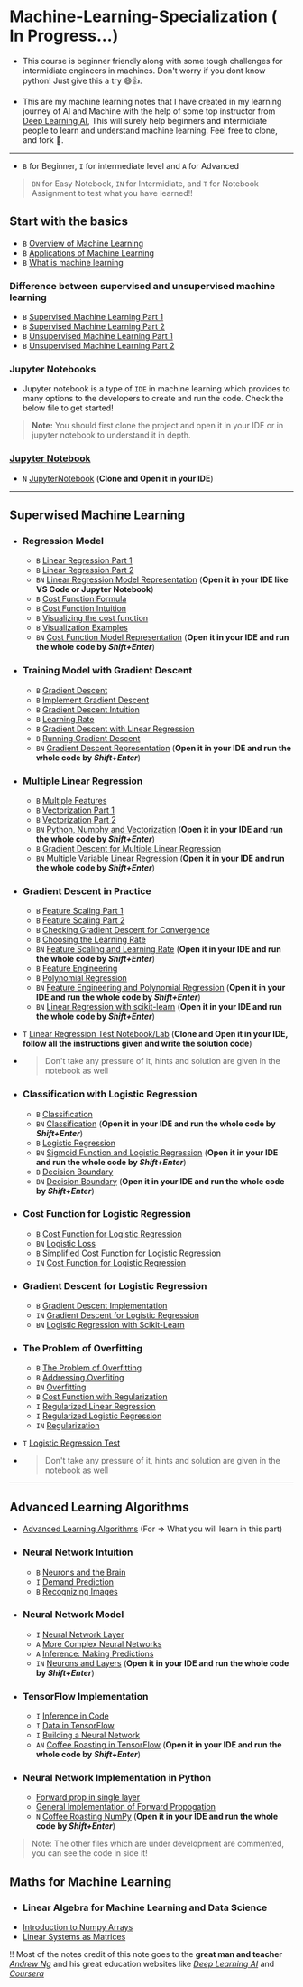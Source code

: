 # Machine-Learning-Specialization ( In Progress...)

- This course is beginner friendly along with some tough challenges for intermidiate engineers in machines. Don't worry if you dont know python! Just give this a try 😄👍.

- This are my machine learning notes that I have created in my learning journey of AI and Machine with the help of some top instructor from [Deep Learning AI](https://www.deeplearning.ai/), This will surely help beginners and intermidiate people to learn and understand machine learning. Feel free to clone, and fork 🍴.

---
<!--
- #### I also have occasionally added questions like taught in classes  to help make sure you understand the content like this 🙂
**Question:**
Description of question
- Option A
- Option B
>  <details><summary><b>Answer</b></summary> Solution will be given here, with some explaination in below lines</details>

---
-->

- `B` for Beginner, `I` for intermediate level and `A` for Advanced

> `BN` for Easy Notebook, `IN` for Intermidiate, and `T` for Notebook Assignment to test what you have learned!!

## Start with the basics

- `B` [Overview of Machine Learning](Basics/Overview.md)
- `B` [Applications of Machine Learning](Basics/Applications.md)
- `B` [What is machine learning](Basics/MachineLearning.md)

### Difference between supervised and unsupervised machine learning

- `B` [Supervised Machine Learning Part 1](Supervised%20Learning/SupervisedLearning1.md)
- `B` [Supervised Machine Learning Part 2](Supervised%20Learning/SupervisedLearning2.md)
- `B` [Unsupervised Machine Learning Part 1](Unsupervised%20Machine%20Learning/UnsupervisedLearning1.md)
- `B` [Unsupervised Machine Learning Part 2](Unsupervised%20Machine%20Learning/UnsupervisedLearning2.md)

### Jupyter Notebooks

- Jupyter notebook is a type of `IDE` in machine learning which provides to many options to the developers to create and run the code. Check the below file to get started!

> **Note:** You should first clone the project and open it in your IDE or in jupyter notebook to understand it in depth.

### [Jupyter Notebook](Jupyter%20Notebooks/JupyterNotebook.md)

- `N` [JupyterNotebook](Jupyter%20Notebooks/IntroductiontoJupyterNotebook.ipynb) (**Clone and Open it in your IDE**)

---

## Superwised Machine Learning

- ### Regression Model

  - `B` [Linear Regression Part 1](Supervised%20Learning/Regression%20Model/LinearRegressionP1.md)
  - `B` [Linear Regression Part 2](Supervised%20Learning/Regression%20Model/LinearRegressionP2.md)
  - `BN` [Linear Regression Model Representation](Jupyter%20Notebooks/ModelRepresentation.ipynb) (**Open it in your IDE like VS Code or Jupyter Notebook**)
  - `B` [Cost Function Formula](Supervised%20Learning/Regression%20Model/CostFunctionFormula.md)
  - `B` [Cost Function Intuition](Supervised%20Learning/Regression%20Model/CostFunctionIntuition.md)
  - `B` [Visualizing the cost function](Supervised%20Learning/Regression%20Model/VisualizingCostFunction.md)
  - `B` [Visualization Examples](Supervised%20Learning/Regression%20Model/VisualizationExamples.md)
  - `BN` [Cost Function Model Representation](Jupyter%20Notebooks/CostFunctionVisualization.ipynb) (**Open it in your IDE and run the whole code by _Shift+Enter_**)

- ### Training Model with Gradient Descent

  - `B` [Gradient Descent](Supervised%20Learning/Gradient%20Descent/GradientDescent.md)
  - `B` [Implement Gradient Descent](Supervised%20Learning/Gradient%20Descent/ImplementGradientDescent.md)
  - `B` [Gradient Descent Intuition](Supervised%20Learning/Gradient%20Descent/GradientDescentIntuition.md)
  - `B` [Learning Rate](Supervised%20Learning/Gradient%20Descent/LearningRate.md)
  - `B` [Gradient Descent with Linear Regression](Supervised%20Learning/Gradient%20Descent/GradientDescentLinearRegression.md)
  - `B` [Running Gradient Descent](Supervised%20Learning/Gradient%20Descent/RunningGradientDescent.md)
  - `BN` [Gradient Descent Representation](Jupyter%20Notebooks/GradientDescentRepresentaion.ipynb) (**Open it in your IDE and run the whole code by _Shift+Enter_**)

- ###  Multiple Linear Regression

  - `B` [Multiple Features](Supervised%20Learning/Multiple%20Linear%20Regression/MultipleFeatures.md)
  - `B` [Vectorization Part 1](Supervised%20Learning/Multiple%20Linear%20Regression/VectorizationPart1.md)
  - `B` [Vectorization Part 2](Supervised%20Learning/Multiple%20Linear%20Regression/VectorizationPart2.md)
  - `BN` [Python, Numphy and Vectorization](Jupyter%20Notebooks/PythonNumpyAndVectorization.ipynb)  (**Open it in your IDE and run the whole code by _Shift+Enter_**)
  - `B` [Gradient Descent for Multiple Linear Regression](Supervised%20Learning/Multiple%20Linear%20Regression/GradientDescentforMultipleLinearRegression.md)
  - `BN` [Multiple Variable Linear Regression](Jupyter%20Notebooks/MultipleLinearRegression.ipynb)  (**Open it in your IDE and run the whole code by _Shift+Enter_**)

- ### Gradient Descent in Practice

  - `B` [Feature Scaling Part 1](Supervised%20Learning/Gradient%20Descent%20in%20Practice/FeatureScalingPart1.md)
  - `B` [Feature Scaling Part 2](Supervised%20Learning/Gradient%20Descent%20in%20Practice/FeatureScalingPart2.md)
  - `B` [Checking Gradient Descent for Convergence](Supervised%20Learning/Gradient%20Descent%20in%20Practice/CheckingGradientDescentforConvergence.md)
  - `B` [Choosing the Learning Rate](Supervised%20Learning/Gradient%20Descent%20in%20Practice/ChoosingtheLearningRate.md)
  - `BN` [Feature Scaling and Learning Rate](Jupyter%20Notebooks/FeatureScalingAndLearningRate.ipynb)  (**Open it in your IDE and run the whole code by _Shift+Enter_**)
  - `B` [Feature Engineering](Supervised%20Learning/Gradient%20Descent%20in%20Practice/FeatureEngineering.md)
  - `B` [Polynomial Regression](Supervised%20Learning/Gradient%20Descent%20in%20Practice/PolynomialRegression.md)
  - `BN` [Feature Engineering and Polynomial Regression](Jupyter%20Notebooks/FeatureEngineeringAndPolynomialRegression.ipynb)   (**Open it in your IDE and run the whole code by _Shift+Enter_**)
  - `BN` [Linear Regression with scikit-learn](Jupyter%20Notebooks/LRwithScikitLearn.ipynb)  (**Open it in your IDE and run the whole code by _Shift+Enter_**)
- `T` [Linear Regression Test Notebook/Lab](LinearRegressionTest.ipynb) (**Clone and Open it in your IDE, follow all the instructions given and write the solution code**)
- > Don't take any pressure of it, hints and solution are given in the notebook as well

- ### Classification with Logistic Regression

  - `B` [Classification](Supervised%20Learning/Classification%20with%20Logistic%20Regression/Motivations.md)
  - `BN` [Classification](Jupyter%20Notebooks/Classification.ipynb)  (**Open it in your IDE and run the whole code by _Shift+Enter_**)
  - `B` [Logistic Regression](Supervised%20Learning/Classification%20with%20Logistic%20Regression/LogisticRegression.md)
  - `BN` [Sigmoid Function and Logistic Regression](Jupyter%20Notebooks/SigmoidFunction.ipynb)  (**Open it in your IDE and run the whole code by _Shift+Enter_**)
  - `B` [Decision Boundary](Supervised%20Learning/Classification%20with%20Logistic%20Regression/DecisionBoundary.md)
  - `BN` [Decision Boundary](Jupyter%20Notebooks/DecisionBoundary.ipynb)  (**Open it in your IDE and run the whole code by _Shift+Enter_**)

- ### Cost Function for Logistic Regression

  - `B` [Cost Function for Logistic Regression](Supervised%20Learning/Cost%20Function%20for%20Logistic%20Regression/CostFunctionforLogisticRegression.md)
  - `BN` [Logistic Loss](Jupyter%20Notebooks/LogisticLoss.ipynb)
  - `B` [Simplified Cost Function for Logistic Regression](Supervised%20Learning/Cost%20Function%20for%20Logistic%20Regression/SimplifiedCostFunctionforLogisticRegression.md)
  - `IN` [Cost Function for Logistic Regression](Jupyter%20Notebooks/CostFunctionforLogisticRegression.ipynb)

- ### Gradient Descent for Logistic Regression

  - `B` [Gradient Descent Implementation](Supervised%20Learning/Gradient%20Descent%20for%20Logistic%20Regression/GradientDescentImplementation.md)
  - `IN` [Gradient Descent for Logistic Regression](Jupyter%20Notebooks/GradientDescentforLogisticRegression.ipynb)
  - `BN` [Logistic Regression with Scikit-Learn](Jupyter%20Notebooks/LogisticRegressionwithScikit-Learn.ipynb)

- ### The Problem of Overfitting

  - `B` [The Problem of Overfitting](Supervised%20Learning/The%20Problem%20of%20Overfitting/TheProblemofOverfitting.md)
  - `B` [Addressing Overfiting](Supervised%20Learning/The%20Problem%20of%20Overfitting/AddressingOverfiting.md)
  - `BN` [Overfitting](Jupyter%20Notebooks/Overfitting.ipynb)
  - `B` [Cost Function with Regularization](Supervised%20Learning/The%20Problem%20of%20Overfitting/CostFunctionwithRegularization.md)
  - `I` [Regularized Linear Regression](Supervised%20Learning/The%20Problem%20of%20Overfitting/RegularizedLinearRegression.md)
  - `I` [Regularized Logistic Regression](Supervised%20Learning/The%20Problem%20of%20Overfitting/RegularizedLogisticRegression.md)
  - `IN` [Regularization](Jupyter%20Notebooks/Regularization.ipynb)
- `T` [Logistic Regression Test](Jupyter%20Notebooks/LogisticRegressionTest.ipynb)

- > Don't take any pressure of it, hints and solution are given in the notebook as well

---

## Advanced Learning Algorithms

- [Advanced Learning Algorithms](Advanced%20Learning%20Algorithms/Welcome.md) (For => What you will learn in this part)

- ### Neural Network Intuition

  - `B` [Neurons and the Brain](Advanced%20Learning%20Algorithms/Neural%20Network%20Intuition/NeuronsAndBrain.md)
  - `I` [Demand Prediction](Advanced%20Learning%20Algorithms/Neural%20Network%20Intuition/DemandPrediction.md)
  - `B` [Recognizing Images](Advanced%20Learning%20Algorithms/Neural%20Network%20Intuition/RecognizingImages.md)

- ### Neural Network Model

  - `I` [Neural Network Layer](Advanced%20Learning%20Algorithms/Neural%20Network%20Model/NeuralNetworkLayer.md)
  - `A` [More Complex Neural Networks](Advanced%20Learning%20Algorithms/Neural%20Network%20Model/MoreComplexNeuralNetworks.md)
  - `A` [Inference: Making Predictions](Advanced%20Learning%20Algorithms/Neural%20Network%20Model/InferenceMakingPredictions.md)
  - `IN` [Neurons and Layers](Jupyter%20Notebooks/NeuronsAndLayers.ipynb) (**Open it in your IDE and run the whole code by _Shift+Enter_**)

- ### TensorFlow Implementation

  - `I` [Inference in Code](Advanced%20Learning%20Algorithms/TensorFlow%20Implementation/InferenceinCode.md)
  - `I` [Data in TensorFlow](Advanced%20Learning%20Algorithms/TensorFlow%20Implementation/DatainTensorFlow.md)
  - `I` [Building a Neural Network](Advanced%20Learning%20Algorithms/TensorFlow%20Implementation/BuildingaNeuralNetwork.md)
  - `AN` [Coffee Roasting in TensorFlow](Jupyter%20Notebooks/CoffeeRoastingTensorFlow.ipynb) (**Open it in your IDE and run the whole code by _Shift+Enter_**)

- ### Neural Network Implementation in Python

  - [Forward prop in single layer](Advanced%20Learning%20Algorithms/Neural%20Network%20Implementation%20in%20Python/ForwardPropinSingleLayer.md)
  - [General Implementation of Forward Propogation](Advanced%20Learning%20Algorithms/Neural%20Network%20Implementation%20in%20Python/GeneralImplementationofForwardPropagation.md)
  - `N` [Coffee Roasting NumPy](Jupyter%20Notebooks/CoffeeRoastingNumpy.ipynb) (**Open it in your IDE and run the whole code by _Shift+Enter_**)

> Note: The other files which are under development are commented, you can see the code in side it!
<!--
- Speculations on Artificial General Intelligence (AGI)
  - [Is there a path to AGI?](Advanced%20Learning%20Algorithms/IsThereAPathToAGI.md)

- ### Vectorization (Optional)

  - [How Neural Network are Implemented Effciently](Advanced%20Learning%20Algorithms/Vectorization/HowNeuralNetworksareImplementedEfficiently.md)
  - [Matrix Multiplication](Advanced%20Learning%20Algorithms/Vectorization/MatrixMultiplication.md)
  - [Matrix Multiplication Rules](Advanced%20Learning%20Algorithms/Vectorization/MatrixMultiplicationRules.md)
  - [Matrix Multiplication Code](Advanced%20Learning%20Algorithms/Vectorization/MatrixMultiplicationCode.md)


- ### Neural Network Training

  - [TensorFlow Implementation](Advanced%20Learning%20Algorithms/Neural%20Network%20Training/TensorFlowImplementation.md)
  - [Training Details](Advanced%20Learning%20Algorithms/Neural%20Network%20Training/TrainingDetails.md)

- ### Activation Functions

  - [Alternatives to the Sigmoid Activation](Advanced%20Learning%20Algorithms/Activation%20Functions/AlternativesTotheSigmoidActivation.md)
  - [Choosing Activation Functions](Advanced%20Learning%20Algorithms/Activation%20Functions/ChoosingActivationFunctions.md)
  - [Why do we need Activation Functions](Advanced%20Learning%20Algorithms/Activation%20Functions/WhydoWeNeedActivationFunctions.md)
  - `N` [ReLU Activation]()

- ### Multiclass Classification

  - [Multiclass](Advanced%20Learning%20Algorithms/Multiclass%20Classification/Multiclass.md)
  - [Softmax](Advanced%20Learning%20Algorithms/Multiclass%20Classification/Softmax.md)
  - [Neural Network with Softmax output](Advanced%20Learning%20Algorithms/Multiclass%20Classification/NeuralNetworkwithSoftmaxoutput.md)
  - [Improved Implementation of Softmax](Advanced%20Learning%20Algorithms/Multiclass%20Classification/ImprovedImplementationofSoftmax.md)
  - [Classification with Multiple Outputs](Advanced%20Learning%20Algorithms/Multiclass%20Classification/ClassificationwithMultipleOutputs.md) (Optional)
  - `N` [Softmax]()
  - `N` [Multiclass]()

- ### Additional Neural Network Concepts

  - [Advanced Optimization](Advanced%20Learning%20Algorithms/Additional%20Neural%20Network%20Concepts/AdvancedOptimization.md)
  - [Additional Layer Types](Advanced%20Learning%20Algorithms/Additional%20Neural%20Network%20Concepts/AdditionalLayerTypes.md)

- ### Back Propogation (Optional)

  - [What is a derivative?](Advanced%20Learning%20Algorithms/Back%20Propagation/)
  - [Computation Graph](Advanced%20Learning%20Algorithms/Back%20Propagation/ComputationGraph.md)
  - [Larger Neural Network Example](Advanced%20Learning%20Algorithms/Back%20Propagation/LargerNeuralNetworkExample.md)
  - `N` [Derivatives]()
  - `N` [Back Propogation]()

- ###  Advice for Applying Machine Learning

  - [Deciding What to try next](Advanced%20Learning%20Algorithms/Advice%20for%20Applying%20Machine%20Learning/DecidingWhattoTryNext.md)
  - [Evaluating a Model](Advanced%20Learning%20Algorithms/Advice%20for%20Applying%20Machine%20Learning/EvaluatingaModel.md)
  - [Model Selection and Training / Cross Validatiion / Test Sets](Advanced%20Learning%20Algorithms/Advice%20for%20Applying%20Machine%20Learning/ModelSelectionAndTrainingCVTS.md)
  - `N` [Model Evaluation and Selection]()

- ### Bias and Variance

  - [Diagnosing Bias and Variance](Advanced%20Learning%20Algorithms/Bias%20and%20Variance/DiagnosingBiasandVariance.md)
  - [Regularization and Bias/Variance](Advanced%20Learning%20Algorithms/Bias%20and%20Variance/RegularizationandBiasVariance.md)
  - [Establishing a baseline level of Performance](Advanced%20Learning%20Algorithms/Bias%20and%20Variance/EstablishingBaselineLevelofPerformance.md)
  - [Learning Curves](Advanced%20Learning%20Algorithms/Bias%20and%20Variance/LearningCurves.md)
  - [Deciding what to try next revisited](Advanced%20Learning%20Algorithms/Bias%20and%20Variance/DecidingWhattoTryNextRevisited.md)
  - [Bias / Variance and Neural Networks](Advanced%20Learning%20Algorithms/Bias%20and%20Variance/BiasVarianceandNeuralNetworks.md)
  - `N` [Diagnosing Bias and Variance]()

- ### Machine Learning Development Process

  - [Iterative Loop of ML Development](Advanced%20Learning%20Algorithms/Machine%20Learning%20Development%20Process/IterativeLoopofMLDevelopment.md)
  - [Error Analysis](Advanced%20Learning%20Algorithms/Machine%20Learning%20Development%20Process/ErrorAnalysis.md)
  - [Adding Data](Advanced%20Learning%20Algorithms/Machine%20Learning%20Development%20Process/AddingData.md)
  - [Transfer Learning: Using Data from a Different Task](Advanced%20Learning%20Algorithms/Machine%20Learning%20Development%20Process/TransferLearningUsingDatafromaDifferentTask.md)
  - [Full Cycle of Machine Learning Project](Advanced%20Learning%20Algorithms/Machine%20Learning%20Development%20Process/FullCycleofMachineLearningProject.md)
  - [Fairness, Bias, and Ethics](Advanced%20Learning%20Algorithms/Machine%20Learning%20Development%20Process/FairnessBiasandEthics.md)

- ### Skewed Datasets (Optional)

  - [Error Metrics for Skewed Datasets](Advanced%20Learning%20Algorithms/Skewed%20Datasets/ErrorMetricsforSkewedDatasets.md)
  - [Trading off precision and recall](Advanced%20Learning%20Algorithms/Skewed%20Datasets/TradingoffPrecisionandRecall.md)

- ### Decision Trees

  - [Decision Tree Model](Advanced%20Learning%20Algorithms/Decision%20Trees/DecisionTreeModel.md)
  - [Learning Process](Advanced%20Learning%20Algorithms/Decision%20Trees/LearningProcess.md)

- ### Decision Tree Learning

  - [Measuring Purity](Advanced%20Learning%20Algorithms/Decision%20Tree%20Learning/MeasuringPurity.md)
  - [Choosing a Split: Information Gain](Advanced%20Learning%20Algorithms/Decision%20Tree%20Learning/ChoosingaSplitInformationGain.md)
  - [Putting it Together](Advanced%20Learning%20Algorithms/Decision%20Tree%20Learning/PuttingitTogether.md)
  - [Using One-hot Encoding of Categorial Features](Advanced%20Learning%20Algorithms/Decision%20Tree%20Learning/UsingOneHotEncodingofCategoricalFeatures.md)
  - [Continuous Valued Features](Advanced%20Learning%20Algorithms/Decision%20Tree%20Learning/ContinuousValuedFeatures.md)
  - [Regression Trees](Advanced%20Learning%20Algorithms/Decision%20Tree%20Learning/RegressionTrees.md) (Optional)
  - `N` [Decision Trees]()

- ### Tree Ensembles

  - [Using Multiple Decison Trees](Advanced%20Learning%20Algorithms/Tree%20Ensembles/UsingMultipleDecisionTrees.md)
  - [Sampling with Replacement](Advanced%20Learning%20Algorithms/Tree%20Ensembles/SamplingwithReplacement.md)
  - [Random Forest Algorithm](Advanced%20Learning%20Algorithms/Tree%20Ensembles/RandomForestAlgorithm.md)
  - [XGBoost](Advanced%20Learning%20Algorithms/Tree%20Ensembles/XGBoost.md)
  - [When to Use Decision Trees](Advanced%20Learning%20Algorithms/Tree%20Ensembles/WhentoHaveDecisionTrees.md)
  - `N` [Tree Ensebles]()

---

## Unsupervised Machine Learning, Recommender Systems, Reinforcement Learning

- [Unsupervised Machine Learning](Unsupervised%20Learning/Welcome.md) (For => What you will learn in this part)

- ### Clustering

  - [What is Clustering](Unsupervised%20Learning/Clustering/WhatisClustering.md)
  - [K-means Intuition](Unsupervised%20Learning/Clustering/KmeansIntuition.md)
  - [K-means Algorithm](Unsupervised%20Learning/Clustering/KmeansAlgorithm.md)
  - [Optimization Objective](Unsupervised%20Learning/Clustering/OptimizationObjective.md)
  - [Initializing K-means](Unsupervised%20Learning/Clustering/InitializingKmeans.md)
  - [Choosing Numbers of clusters](Unsupervised%20Learning/Clustering/ChoosingNumbersofClusters.md)

- ### Anomaly Detection

  - [Finding Unusual Events](Unsupervised%20Learning/Anomaly%20Detection/FindingUnusualEvents.md)
  - [Gaussian (normal) distribution](Unsupervised%20Learning/Anomaly%20Detection/GaussianNormalDistribution.md)
  - [Anomoly Detection Algoritm](Unsupervised%20Learning/Anomaly%20Detection/AnomalyDetectionAlgorithm.md)
  - [Developing and Evaluating an Anomaly Detection System](Unsupervised%20Learning/Anomaly%20Detection/DevelopingandEvaluatingAnomalyDetectionSystem.md)
  - [Choosing What Features to Use](Unsupervised%20Learning/Anomaly%20Detection/ChoosingWhatFeaturestoUse.md)

- ### Collaborative Filtering

  - [Making Recommendations](Unsupervised%20Learning/Collaborative%20Filtering/MakingRecommendations.md)
  - [Using Per-Item Features](Unsupervised%20Learning/Collaborative%20Filtering/UsingPerItemFeatures.md)
  - [Collaborative Filtering Algorithm](Unsupervised%20Learning/Collaborative%20Filtering/CollaborativeFilteringAlgorithm.md)
  - [Binary Labels: Favs, Likes and clicks](Unsupervised%20Learning/Collaborative%20Filtering/BinaryLabelsFavsLikesandClicks.md)

- ### Recommender Systems Implementation Detail

  - [Mean Normalization](Unsupervised%20Learning/Recommender%20Systems%20Implementation/FindingRelatedItems.md)
  - [TensorFlow Implementation of Collaborative Filtering](Unsupervised%20Learning/Recommender%20Systems%20Implementation/TensorFlowImplementationofCollaborativeFiltering.md)
  - [Finding Relatd Items](Unsupervised%20Learning/Recommender%20Systems%20Implementation/FindingRelatedItems.md)

- ### Content - Based Filtering

  - [Collaborative Filtering vs Content-Based Filtering](Unsupervised%20Learning/Content-Based%20Filtering/CollaborativeFilteringvsContent-BasedFiltering.md)
  - [Deep Learning for Content-Based Filtering](Unsupervised%20Learning/Content-Based%20Filtering/DeepLearningforContent-BasedFiltering.md)
  - [Recommending from a Large Catalogue](Unsupervised%20Learning/Content-Based%20Filtering/RecommendingfromaLargeCatalogue.md)
  - [Ethical Use of Recommender Systems](Unsupervised%20Learning/Content-Based%20Filtering/EthicalUseofRecommenderSystems.md)
  - [TensorFlow Implementations fo Content-Based Filtering](Unsupervised%20Learning/Content-Based%20Filtering/TensorFlowImplementationsfoContent-BasedFiltering.md)

- ### Principal Componenet Analysis (Optional)

  - [Reducing Number of Features](Unsupervised%20Learning/Principal%20Component%20Analysis/ReducingNumberofFeatures.md)
  - [PCA algoritm](Unsupervised%20Learning/Principal%20Component%20Analysis/PCAAlgorithm.md)
  - [PCA in Code](Unsupervised%20Learning/Principal%20Component%20Analysis/PCAinCode.md)
  - `N` [PCA and Data Visualization]()

- ### Reinforcement Learning Introduction

  - [What is Reinforcement Learning?](Unsupervised%20Learning/Reinforcement%20Learning%20Introduction/WhatisReinforcementLearning.md)
  - [Mars Rover Example](Unsupervised%20Learning/Reinforcement%20Learning%20Introduction/MarsRoverExample.md)
  - [The Return in Reinforcement Learning](Unsupervised%20Learning/Reinforcement%20Learning%20Introduction/TheReturninReinforcementLearning.md)
  - [Making Decisions: Policies in Reinforcement Learning](Unsupervised%20Learning/Reinforcement%20Learning%20Introduction/MakingDecisionsPoliciesinReinforcementLearning.md)
  - [Review of Key Concepts](Unsupervised%20Learning/Reinforcement%20Learning%20Introduction/ReviewofKeyConcepts.md)

- ### State - Action Value Function

  - [State-action Value Function Definition](Unsupervised%20Learning/State-Action%20Value%20Function/StateActionValueFunctionDefinition.md)
  - [State-action Value Function Example](Unsupervised%20Learning/State-Action%20Value%20Function/StateActionValueFunctionExample.md)
  - `N` [State-action Value Function]()
  - [Bellman Equation](Unsupervised%20Learning/State-Action%20Value%20Function/BellmanEquation.md)
  - [Random (stochastic) Environment](Unsupervised%20Learning/State-Action%20Value%20Function/RandomEnvironment.md) (Optional)

- ### Continuous State Spaces

  - [Example of Continuous State Space Applications](Unsupervised%20Learning/Continuous%20State%20Spaces/exa)
  - [Lunar Lander](Unsupervised%20Learning/Continuous%20State%20Spaces/LunarLander.md)
  - [Learning the State-value Function](Unsupervised%20Learning/Continuous%20State%20Spaces/LearningtheStatevalueFunction.md)
  - [Algorithm Refinement: Improved Neural Network Architecture](Unsupervised%20Learning/Continuous%20State%20Spaces/AlgorithmRefinementImprovedNeuralNetworkArchitecture.md)
  - [Algorithm Refinement: E- Greedy Policy](Unsupervised%20Learning/Continuous%20State%20Spaces/AlgorithmRefinementEGreedyPolicy.md)
  - [Algorithm Refinement: Mini-Batch and Soft Updates](Unsupervised%20Learning/Continuous%20State%20Spaces/AlgorithmRefinementMiniBatchandSoftUpdates.md) (Optional)
  - [The State of Reinforcement Learning](Unsupervised%20Learning/Continuous%20State%20Spaces/TheStateofReinforcementLearning.md)


  Welldone Champ
 # Give it a ⭐ if you liked this!
-->

## Maths for Machine Learning

- ### Linear Algebra for Machine Learning and Data Science
- [Introduction to Numpy Arrays]()
- [Linear Systems as Matrices]()


!! Most of the notes credit of this note goes to the **great man and teacher** _[Andrew Ng](https://en.wikipedia.org/wiki/Andrew_Ng)_ and his great education websites like _[Deep Learning AI](https://www.deeplearning.ai/)_ and _[Coursera](https://www.coursera.org/)_



